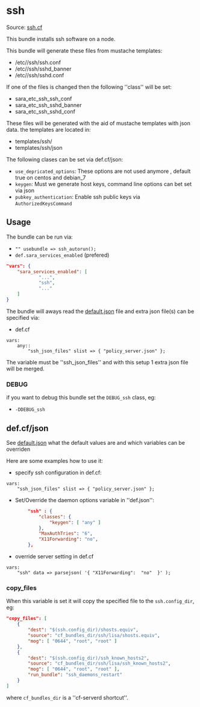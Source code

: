 # ssh

Source: [ssh.cf](/services/ssh.cf)

This bundle installs ssh software on a node.

This bundle will generate these files from mustache templates:
 * /etc//ssh/ssh.conf
 * /etc//ssh/sshd_banner
 * /etc//ssh/sshd.conf

If one of the files is changed then the following ''class'' will be set:
 * sara_etc_ssh_ssh_conf
 * sara_etc_ssh_sshd_banner
 * sara_etc_ssh_sshd_conf

These files will be generated with the aid of mustache templates with json data.
the templates are located in:
 * templates/ssh/
 * templates/ssh/json

The following clases can be set via def.cf/json:
 *  `use_depricated_options`:  These options are not used anymore , default true  on centos and debian_7
 *  `keygen`: Must we generate host keys, command line options can bet set via json
 *  `pubkey_authentication`: Enable ssh public keys via `AuthorizedKeysCommand`

## Usage

The bundle can be run via:
 *  `"" usebundle => ssh_autorun();`
 * `def.sara_services_enabled` (prefered)
```json
"vars": {
    "sara_services_enabled": [
            "...",
            "ssh",
            "..."
    ]
}
```

The bundle will aways read the [default.json](/templates/ssh/json/default.json) file
and extra json file(s) can be specified via:
 * def.cf
```
vars:
    any::
        "ssh_json_files" slist => { "policy_server.json" };
```

The variable must be ''ssh_json_files'' and with this setup 1 extra json file will be  merged.

### DEBUG

if you want to debug this bundle set the `DEBUG_ssh` class, eg:
 * `-DDEBUG_ssh`

## def.cf/json

See [default.json](/templates/ssh/json/default.json) what the default values are and
which variables can be overriden

Here are some examples how to use it:

 * specify ssh configuration in def.cf:
```
vars:
    "ssh_json_files" slist => { "policy_server.json" };
```

 * Set/Override the daemon options variable in ''def.json'':
```json
        "ssh" : {
            "classes": {
                "keygen": [ "any" ]
            },
            "MaxAuthTries": "6",
            "X11Forwarding": "no",
        },
```

 * override server setting in def.cf
```
vars:
    "ssh" data => parsejson( '{ "X11Forwarding":  "no"  }' );
```

### copy_files

When this variable is set it will copy the specified file to the `ssh.config_dir`, eg:
```json
"copy_files": [
    {
        "dest": "$(ssh.config_dir)/shosts.equiv",
        "source": "cf_bundles_dir/ssh/lisa/shosts.equiv",
        "mog": [ "0644", "root", "root" ]
    },
    {
        "dest": "$(ssh.config_dir)/ssh_known_hosts2",
        "source": "cf_bundles_dir/ssh/lisa/ssh_known_hosts2",
        "mog": [ "0644", "root", "root" ],
        "run_bundle": "ssh_daemons_restart"
    }
]
```
where `cf_bundles_dir` is a ''cf-serverd shortcut''.
